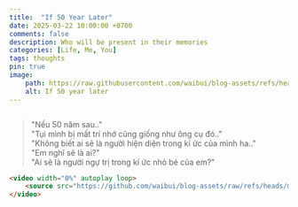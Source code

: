 ```yaml
---
title:  "If 50 Year Later"
date: 2025-03-22 10:00:00 +0700
comments: false
description: Who will be present in their memories
categories: [Life, Me, You]
tags: thoughts
pin: true
image:
    path: https://raw.githubusercontent.com/waibui/blog-assets/refs/heads/main/imgs/posts/2025-03-22-if-50-year-later/lofi.gif
    alt: If 50 year later
---
```


<video width="0%" autoplay loop>
    <source src="https://github.com/waibui/blog-assets/raw/refs/heads/main/videos/posts/neu_50_nam_sau.mp4" type="video/mp4">
</video>

> "Nếu 50 năm sau.."<br>
> "Tụi mình bị mất trí nhớ cũng giống như ông cụ đó.."<br>
> "Không biết ai sẽ là người hiện diện trong kí ức của mình ha.."<br>
> "Em nghĩ sẽ là ai?"<br>
> "Ai sẽ là người ngự trị trong kí ức nhỏ bé của em?"

```html
<video width="0%" autoplay loop>
    <source src="https://github.com/waibui/blog-assets/raw/refs/heads/main/videos/posts/neu_50_nam_sau.mp4" type="video/mp4">
</video>
```